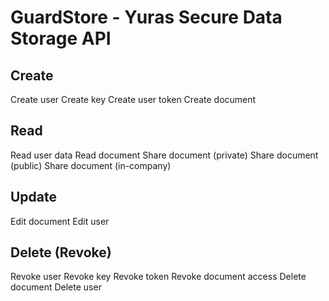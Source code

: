 GuardStore - Yuras Secure Data Storage API
==========================================

Create
------
Create user
Create key
Create user token
Create document

Read
----
Read user data
Read document
Share document (private)
Share document (public)
Share document (in-company)

Update
------
Edit document
Edit user

Delete (Revoke)
---------------
Revoke user
Revoke key
Revoke token
Revoke document access
Delete document
Delete user